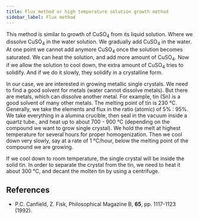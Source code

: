 ```yaml
---
title: Flux method or high temperature solution growth method
sidebar_label: Flux method
---
```


This method is similar to growth of CuSO<sub>4</sub> from its liquid solution.
Where we dissolve CuSO<sub>4</sub> in the water solution. We gradually add
CuSO<sub>4</sub> in the water. At one point we cannot add anymore
CuSO<sub>4</sub> once the solution becomes saturated. We can heat the solution,
and add more amount of CuSO<sub>4</sub>. Now if we allow the solution to cool
down, the extra amount of CuSO<sub>4</sub> tries to solidify. And if we do it
slowly, they solidify in a crystalline form.

In our case, we are interested in growing metallic single crystals. We need to
find a good solvent for metals (water cannot dissolve metals). But there are
metals, which can dissolve another metal. For example, tin (Sn) is a good
solvent of many other metals. The melting point of tin is 230&nbsp;°C.
Generally, we take the elements and flux in the ratio (atomic) of 5% : 95%. We
take everything in a alumina crucible, then seal in the vacuum inside a quartz
tube., and heat up to about 700 - 900&nbsp;°C (depending on the compound we want
to grow single crystal). We hold the melt at highest temperature for several
hours for proper homogenization. Then we cool down very slowly, say at a rate of
1&nbsp;°C/hour, below the melting point of the compound we are growing.

If we cool down to room temperature, the single crystal will be inside the solid
tin. In order to separate the crystal from the tin, we need to heat it about
300&nbsp;°C, and decant the molten tin by using  a centrifuge.


## References

- P.C. Canfield, Z. Fisk, Philosophical Magazine B, **65**, pp. 1117-1123 (1992).
